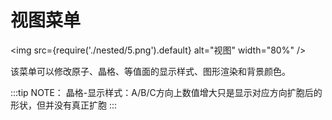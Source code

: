 # 视图菜单

<!-- <img src="nested/5.png" width=80%> -->
<img src={require('./nested/5.png').default} alt="视图" width="80%" />

该菜单可以修改原子、晶格、等值面的显示样式、图形渲染和背景颜色。

:::tip NOTE：
晶格-显示样式：A/B/C方向上数值增大只是显示对应方向扩胞后的形状，但并没有真正扩胞
:::